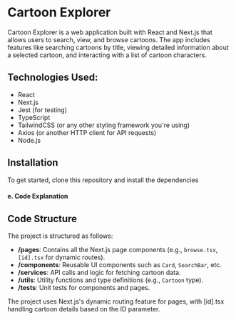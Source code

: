 # Cartoon Explorer

Cartoon Explorer is a web application built with React and Next.js that allows users to search, view, and browse cartoons. The app includes features like searching cartoons by title, viewing detailed information about a selected cartoon, and interacting with a list of cartoon characters.

## Technologies Used:
- React
- Next.js
- Jest (for testing)
- TypeScript
- TailwindCSS (or any other styling framework you're using)
- Axios (or another HTTP client for API requests)
- Node.js

## Installation

To get started, clone this repository and install the dependencies



#### e. **Code Explanation**


## Code Structure

The project is structured as follows:

- **/pages**: Contains all the Next.js page components (e.g., `browse.tsx`, `[id].tsx` for dynamic routes).
- **/components**: Reusable UI components such as `Card`, `SearchBar`, etc.
- **/services**: API calls and logic for fetching cartoon data.
- **/utils**: Utility functions and type definitions (e.g., `Cartoon` type).
- **/tests**: Unit tests for components and pages.

The project uses Next.js's dynamic routing feature for pages, with [id].tsx handling cartoon details based on the ID parameter.
